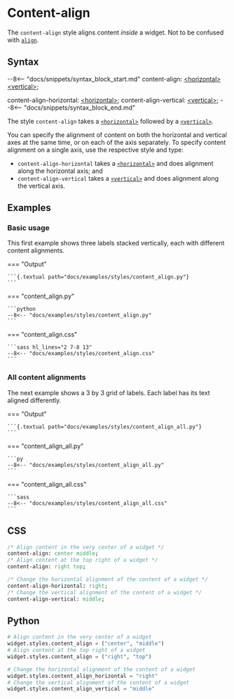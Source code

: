 # Content-align

The `content-align` style aligns content _inside_ a widget.
Not to be confused with [`align`](../align).


## Syntax

--8<-- "docs/snippets/syntax_block_start.md"
content-align: <a href="../../css_types/horizontal">&lt;horizontal&gt;</a> <a href="../../css_types/vertical">&lt;vertical&gt;</a>;

content-align-horizontal: <a href="../../css_types/horizontal">&lt;horizontal&gt;</a>;
content-align-vertical: <a href="../../css_types/vertical">&lt;vertical&gt;</a>;
--8<-- "docs/snippets/syntax_block_end.md"

The style `content-align` takes a [`<horizontal>`](../../css_types/horizontal) followed by a [`<vertical>`](../../css_types/vertical).

You can specify the alignment of content on both the horizontal and vertical axes at the same time,
or on each of the axis separately.
To specify content alignment on a single axis, use the respective style and type:

 - `content-align-horizontal` takes a [`<horizontal>`](../../css_types/horizontal) and does alignment along the horizontal axis; and
 - `content-align-vertical` takes a [`<vertical>`](../../css_types/vertical) and does alignment along the vertical axis.

## Examples

### Basic usage

This first example shows three labels stacked vertically, each with different content alignments.

=== "Output"

    ```{.textual path="docs/examples/styles/content_align.py"}
    ```

=== "content_align.py"

    ```python
    --8<-- "docs/examples/styles/content_align.py"
    ```

=== "content_align.css"

    ```sass hl_lines="2 7-8 13"
    --8<-- "docs/examples/styles/content_align.css"
    ```

### All content alignments

The next example shows a 3 by 3 grid of labels.
Each label has its text aligned differently.

=== "Output"

    ```{.textual path="docs/examples/styles/content_align_all.py"}
    ```

=== "content_align_all.py"

    ```py
    --8<-- "docs/examples/styles/content_align_all.py"
    ```

=== "content_align_all.css"

    ```sass
    --8<-- "docs/examples/styles/content_align_all.css"
    ```

## CSS

```sass
/* Align content in the very center of a widget */
content-align: center middle;
/* Align content at the top right of a widget */
content-align: right top;

/* Change the horizontal alignment of the content of a widget */
content-align-horizontal: right;
/* Change the vertical alignment of the content of a widget */
content-align-vertical: middle;
```

## Python
```python
# Align content in the very center of a widget
widget.styles.content_align = ("center", "middle")
# Align content at the top right of a widget
widget.styles.content_align = ("right", "top")

# Change the horizontal alignment of the content of a widget
widget.styles.content_align_horizontal = "right"
# Change the vertical alignment of the content of a widget
widget.styles.content_align_vertical = "middle"
```
